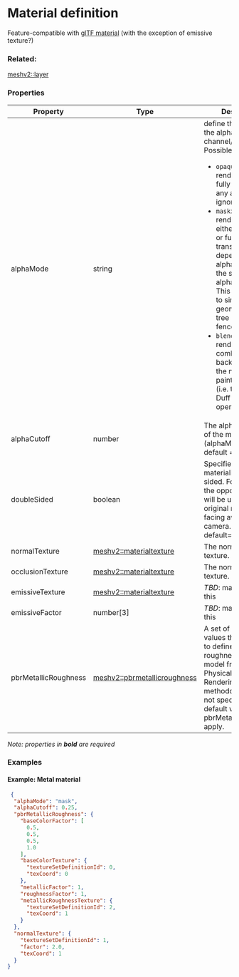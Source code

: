 # Material definition

Feature-compatible with [glTF material](https://github.com/KhronosGroup/glTF/tree/master/specification/2.0#materials) (with the exception of emissive texture?)

### Related:

[meshv2::layer](layer.md)
### Properties

| Property | Type | Description |
| --- | --- | --- |
| alphaMode | string | define the meaning of the alpha-channel/alpha-mask<div>Possible values are:<ul><li>`opaque`: The rendered output is fully opaque and any alpha value is ignored</li><li>`mask`: The rendered output is either fully opaque or fully transparent depending on the alpha value and the specified alpha cutoff value. This mode is used to simulate geometry such as tree leaves or wire fences.</li><li>`blend`: The rendered output is combined with the background using the normal painting operation (i.e. the Porter and Duff over operator).</li></ul></div> |
| alphaCutoff | number | The alpha cutoff value of the material (alphaMode=`mask`) default = `0.25` |
| doubleSided | boolean | Specifies whether the material is double sided. For lightning, the opposite normals will be used when original normals are facing away from the camera. default=`false` |
| normalTexture | [meshv2::materialtexture](materialtexture.md) | The normal map texture. |
| occlusionTexture | [meshv2::materialtexture](materialtexture.md) | The normal map texture. |
| emissiveTexture | [meshv2::materialtexture](materialtexture.md) | _TBD_: may not support this |
| emissiveFactor | number[3] | _TBD_: may not support this |
| pbrMetallicRoughness | [meshv2::pbrmetallicroughness](pbrmetallicroughness.md) | A set of parameter values that are used to define the metallic-roughness material model from Physically-Based Rendering (PBR) methodology. When not specified, all the default values of pbrMetallicRoughness apply. |

*Note: properties in **bold** are required*

### Examples 

#### Example: Metal material 

```json
 {
  "alphaMode": "mask",
  "alphaCutoff": 0.25,
  "pbrMetallicRoughness": {
    "baseColorFactor": [
      0.5,
      0.5,
      0.5,
      1.0
    ],
    "baseColorTexture": {
      "textureSetDefinitionId": 0,
      "texCoord": 0
    },
    "metallicFactor": 1,
    "roughnessFactor": 1,
    "metallicRoughnessTexture": {
      "textureSetDefinitionId": 2,
      "texCoord": 1
    }
  },
  "normalTexture": {
    "textureSetDefinitionId": 1,
    "factor": 2.0,
    "texCoord": 1
  }
} 
```

